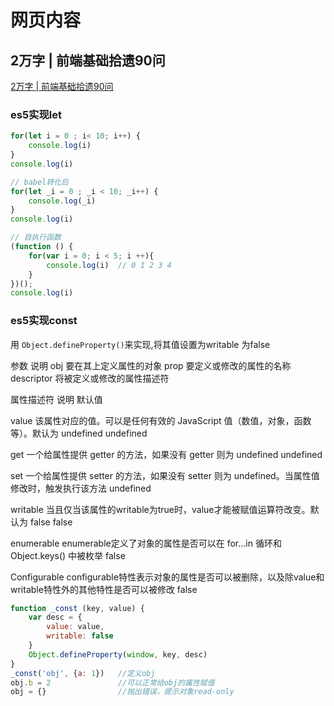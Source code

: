 # 网页内容

## 2万字 | 前端基础拾遗90问

[2万字 | 前端基础拾遗90问](https://juejin.im/post/5e8b261ae51d4546c0382ab4)

### es5实现let

``` js
for(let i = 0 ; i< 10; i++) {
    console.log(i)
}
console.log(i)

// babel转化后
for(let _i = 0 ; _i < 10; _i++) {
    console.log(_i)
}
console.log(i)

// 自执行函数
(function () {
    for(var i = 0; i < 5; i ++){
        console.log(i)  // 0 1 2 3 4
    }
})();
console.log(i)

```

### es5实现const

用 `Object.defineProperty()`来实现,将其值设置为writable 为false

参数    说明
obj     要在其上定义属性的对象
prop    要定义或修改的属性的名称
descriptor  将被定义或修改的属性描述符

属性描述符  说明    默认值

value   该属性对应的值。可以是任何有效的 JavaScript 值（数值，对象，函数等）。默认为 undefined  undefined

get     一个给属性提供 getter 的方法，如果没有 getter 则为 undefined    undefined

set     一个给属性提供 setter 的方法，如果没有 setter 则为 undefined。当属性值修改时，触发执行该方法    undefined

writable    当且仅当该属性的writable为true时，value才能被赋值运算符改变。默认为 false   false

enumerable  enumerable定义了对象的属性是否可以在 for...in 循环和 Object.keys() 中被枚举 false

Configurable    configurable特性表示对象的属性是否可以被删除，以及除value和writable特性外的其他特性是否可以被修改   false

``` js
function _const (key, value) {
    var desc = {
        value: value,
        writable: false
    }
    Object.defineProperty(window, key, desc)
}
_const('obj', {a: 1})   //定义obj
obj.b = 2               //可以正常给obj的属性赋值
obj = {}                //抛出错误，提示对象read-only
```
